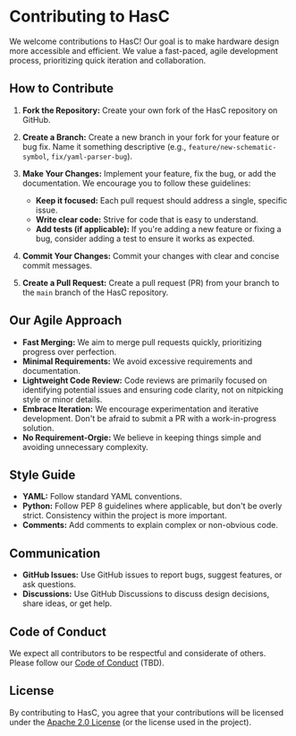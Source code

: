 # Contributing to HasC

We welcome contributions to HasC! Our goal is to make hardware design more accessible and efficient. We value a fast-paced, agile development process, prioritizing quick iteration and collaboration.

## How to Contribute

1.  **Fork the Repository:** Create your own fork of the HasC repository on GitHub.

2.  **Create a Branch:** Create a new branch in your fork for your feature or bug fix.  Name it something descriptive (e.g., `feature/new-schematic-symbol`, `fix/yaml-parser-bug`).

3.  **Make Your Changes:** Implement your feature, fix the bug, or add the documentation.  We encourage you to follow these guidelines:
    *   **Keep it focused:** Each pull request should address a single, specific issue.
    *   **Write clear code:**  Strive for code that is easy to understand.
    *   **Add tests (if applicable):**  If you're adding a new feature or fixing a bug, consider adding a test to ensure it works as expected.

4.  **Commit Your Changes:** Commit your changes with clear and concise commit messages.

5.  **Create a Pull Request:** Create a pull request (PR) from your branch to the `main` branch of the HasC repository.

## Our Agile Approach

*   **Fast Merging:** We aim to merge pull requests quickly, prioritizing progress over perfection.
*   **Minimal Requirements:** We avoid excessive requirements and documentation.
*   **Lightweight Code Review:** Code reviews are primarily focused on identifying potential issues and ensuring code clarity, not on nitpicking style or minor details.
*   **Embrace Iteration:** We encourage experimentation and iterative development.  Don't be afraid to submit a PR with a work-in-progress solution.
*   **No Requirement-Orgie:** We believe in keeping things simple and avoiding unnecessary complexity.

## Style Guide

*   **YAML:** Follow standard YAML conventions.
*   **Python:** Follow PEP 8 guidelines where applicable, but don't be overly strict. Consistency within the project is more important.
*   **Comments:** Add comments to explain complex or non-obvious code.

## Communication

*   **GitHub Issues:** Use GitHub issues to report bugs, suggest features, or ask questions.
*   **Discussions:** Use GitHub Discussions to discuss design decisions, share ideas, or get help.

## Code of Conduct

We expect all contributors to be respectful and considerate of others. Please follow our [Code of Conduct](CODE_OF_CONDUCT.md) (TBD).

## License

By contributing to HasC, you agree that your contributions will be licensed under the [Apache 2.0 License](LICENSE) (or the license used in the project).
